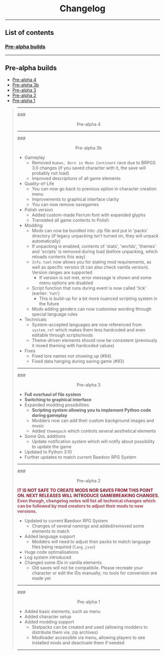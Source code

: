 # <center>Changelog</center>

---

## List of contents
### [Pre-alpha builds](changelog.md#pre-alpha-builds)

---
## Pre-alpha builds
- [Pre-alpha 4](#centerpre-alpha-4center)
- [Pre-alpha 3b](#centerpre-alpha-3bcenter)
- [Pre-alpha 3](#centerpre-alpha-3center)
- [Pre-alpha 2](#centerpre-alpha-2center)
- [Pre-alpha 1](#centerpre-alpha-1center)

> ---
> ###<center>Pre-alpha 4</center>
> 
> ---
> ###<center>Pre-alpha 3b</center>
> - Gameplay
>   - Removed `Human, Born in Moon Continent` race due to BRPGS 3.0 changes
>     (if you saved character with it, the save will probably not load)
>   - Improved descriptions of all game elements
> - Quality-of-Life
>   - You can now go back to previous option in character creation menu
>   - Improvements to graphical interface clarity
>   - You can now remove savegames
> - Polish version
>   - Added custom-made Ferrum font with expanded glyphs
>   - Translated all game contents to Polish
> - Modding
>   - Mods can now be bundled into .zip file and put in 'packs' directory
>     (if legacy unpacking isn't turned on, they will unpack automatically)
>   - If unpacking is enabled, contents of 'stats', 'worlds', 'themes' and 'scripts'
>     is removed during load (before unpacking, which reloads contents this way)
>   - `Info.toml` now allows you for stating mod requirements, as well as specific
>     version (it can also check vanilla version). Version ranges are supported
>     - If version is not met, error message is shown and some menu options are disabled
>   - Script function that runs during event is now called 'tick' (earlier: 'run')
>     - This is build-up for a bit more nuanced scripting system in the future
>   - Mods adding genders can now customise wording through special language rules
> - Technicals
>   - System-accepted languages are now referenced from `system_ref` which makes them
>     less hardcoded and even editable through scripts/mods
>   - Theme-driven elements should now be consistent
>     (previously it mixed theming with hardcoded values)
> - Fixes
>   - Fixed lore names not showing up (#94)
>   - Fixed data hanging during saving game (#93)
>
> ---
> ###<center>Pre-alpha 3</center>
>
> - **Full overhaul of file system**
> - **Switching to graphical interface**
> - Expanded modding possibilities
>   - **Scripting system allowing you to implement Python code during gameplay**
>   - Modders now can add their custom background images and music
>   - Added `themepack` which controls several aesthetical elements 
> - Some QoL additions
>   - Update notification system which will notify about possibility to update the game
> - Updated to Python 3.10
> - Further updates to match current Baedoor RPG System
> 
> ---
> ###<center>Pre-alpha 2</center>
> 
> <span style="color:#871C2C; font-weight:bold">IT IS NOT SAFE TO CREATE MODS NOR SAVES FROM THIS POINT ON. NEXT RELEASES WILL INTRODUCE GAMEBREAKING CHANGES.</span>  
> <span style="color:#A44B58; font-weight:bold">Even though, changelog notes will list all technical changes which can be followed by mod creators to adjust their mods to new versions.</span>
> 
> - Updated to current Baedoor RPG System
>   - Changes of several namings and added/removed some elements to match
> - Added language support
>   - Modders will need to adjust their packs to match language files being required (`lang.json`)
> - Huge code optimalisations
> - Log system introduced
> - Changed some IDs in vanilla elements
>   - Old saves will not be compatibile. Please recreate your character or edit the IDs manually; no tools for conversion are made yet
> 
> ---
> ###<center>Pre-alpha 1</center>
> 
> - Added basic elements, such as menu
> - Added character setup
> - Added modding support
>   - Statpacks can be created and used (allowing modders to distribute them via .zip archives)
>   - Modloader accessible via menu, allowing players to see installed mods and deactivate them if needed
> 
> ---